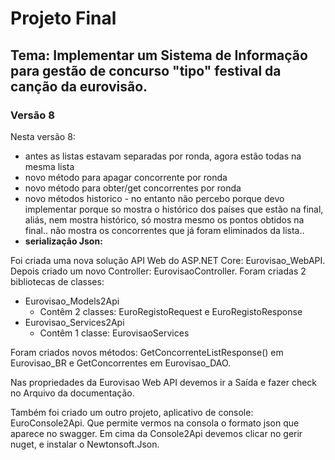 # Projeto Final

## Tema: Implementar um Sistema de Informação para gestão de concurso "tipo" festival da canção da eurovisão.

### Versão 8

Nesta versão 8: 
- antes as listas estavam separadas por ronda, agora estão todas na mesma lista
- novo método para apagar concorrente por ronda
- novo método para obter/get concorrentes por ronda
- novo métodos historico - no entanto não percebo porque devo implementar porque so mostra o histórico dos países que estão na final, aliás, nem mostra histórico, só mostra mesmo os pontos obtidos na final.. não mostra os concorrentes que já foram eliminados da lista..
- **serialização Json:**

Foi criada uma nova solução API Web do ASP.NET Core: Eurovisao_WebAPI. Depois criado um novo Controller: EurovisaoController. Foram criadas 2 bibliotecas de classes:
- Eurovisao_Models2Api
  - Contêm 2 classes: EuroRegistoRequest e EuroRegistoResponse
- Eurovisao_Services2Api
  - Contêm 1 classe: EurovisaoServices

Foram criados novos métodos: GetConcorrenteListResponse() em Eurovisao_BR e GetConcorrentes em Eurovisao_DAO.

Nas propriedades da Eurovisao Web API devemos ir a Saída e fazer check no Arquivo da documentação. 

Também foi criado um outro projeto, aplicativo de console: EuroConsole2Api. Que permite vermos na consola o formato json que aparece no swagger. Em cima da Console2Api devemos clicar no gerir nuget, e instalar o Newtonsoft.Json.

 

